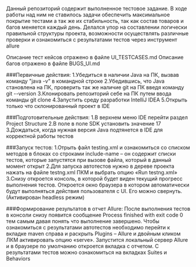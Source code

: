 Данный репозиторий содержит выполненное тестовое задание.
В ходе работы над ним не ставилось задачи обеспечить максимальное покрытие тестами а так же их стабильность,
так как состав товаров и багов меняется каждый день. Делался упор на составлении логически правильной структуры проекта, 
возможности осуществлять различные проверки и ознакомиться с результатами тестов через инструмент allure

Описание тест кейсов отражено в файле UI_TESTCASES.md
Описание багов отражено в файле BUGS_UI.md

###Первичные действия:
1.Убедиться в наличии Java на ПК, вызвав команду "java -v" в командной строке
2.Убедившись, что Java становлена на ПК, проверить так же наличие git на ПК введя команду git --version
3.Клонировать репозиторий себе на ПК путем ввода команды git clone 
4.Запустить среду разработки IntelliJ IDEA
5.Открыть только что склонированный проект в IDE

###Подготовительные действия:
1.В верхнем меню IDE перейти раздел Project Structure
2.В поле в поле SDK установить значение 17
3.Дождаться, когда нужная версия Java подтянется в IDE для корректной работы тестов

###Запуск тестов:
1.Отрыть файл testing.xml и ознакомиться со списком методов в блоках со строками include-name – он содержит списки тестов,
   которые запустятся при вызове файла, который в данный момент открыт
2.Для запуска автотестов нужно в дереве проекта нажать на файле testng.xml ПКМ и выбрать опцию «Run testng.xml»
3.Снизу откроется консоль, в которой будет виден текущий прогресс выполнения тестов. Откроется окно браузера в котором автоматически будут
   выполняться действия пользователя с UI. Его можно свернуть. (Активирован headless режим)

###Формирование результатов в отчет Allure:
После выполнения тестов в консоли снизу появится сообщение Process finished with exit code 0 тем самым давая понять что выполнение завершено.
Чтобы ознакомиться с результатами автотестов необходимо перейти к вкладке maven справа и раскрыть Plugins – Allure и двойным кликом ЛКМ 
активировать опцию «serve».
Запустится локальный сервер Allure и в браузере по умолчанию откроется вкладка с отчетом. С результатами тестов можно ознакомиться
на вкладках Suites и Behaviors